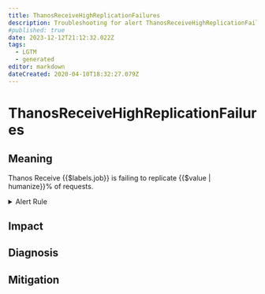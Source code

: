 ```yaml
---
title: ThanosReceiveHighReplicationFailures
description: Troubleshooting for alert ThanosReceiveHighReplicationFailures
#published: true
date: 2023-12-12T21:12:32.022Z
tags: 
  - LGTM
  - generated
editor: markdown
dateCreated: 2020-04-10T18:32:27.079Z
---
```


# ThanosReceiveHighReplicationFailures

## Meaning
[//]: # "Short paragraph that explains what the alert means"
Thanos Receive {{$labels.job}} is failing to replicate {{$value | humanize}}% of requests.

<details>
  <summary>Alert Rule</summary>

{{% rule "thanos/thanos-receiver.yml" "ThanosReceiveHighReplicationFailures" %}}

{{% comment %}}

```yaml
alert: ThanosReceiveHighReplicationFailures
expr: thanos_receive_replication_factor > 1 and ((sum by (job) (rate(thanos_receive_replications_total{result="error", job=~".*thanos-receive.*"}[5m])) / sum by (job) (rate(thanos_receive_replications_total{job=~".*thanos-receive.*"}[5m]))) > (max by (job) (floor((thanos_receive_replication_factor{job=~".*thanos-receive.*"}+1)/ 2)) / max by (job) (thanos_receive_hashring_nodes{job=~".*thanos-receive.*"}))) * 100
for: 5m
labels:
    severity: warning
annotations:
    summary: Thanos Receive High Replication Failures (instance {{ $labels.instance }})
    description: |-
        Thanos Receive {{$labels.job}} is failing to replicate {{$value | humanize}}% of requests.
          VALUE = {{ $value }}
          LABELS = {{ $labels }}
    runbook: https://github.com/srerun/prometheus-alerts/blob/main/content/runbooks/thanos-receiver/ThanosReceiveHighReplicationFailures.md

```

{{% /comment %}}

</details>


## Impact
[//]: # "What could / will happen if the alert is not addressed"



## Diagnosis
[//]: # "Steps to take to identify the cause of the problem"



## Mitigation
[//]: # "The steps necessary to resolve the alert"
